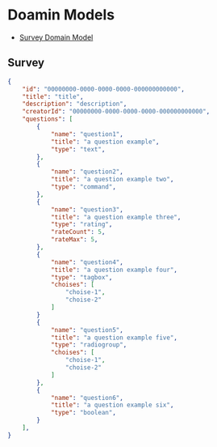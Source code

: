 # Doamin Models

- [Survey Domain Model](#survey)

## Survey

<!-- ```csharp
public class Survey
{
    public Gu Id { get ; set; }
    public string Title { get ; set; }
    public Guid CreatorId { get ; set; }
    public User Creator { get ; set; }
    public IEnumerator<Questions> Questions { get set; }
}
``` -->

```json
{
    "id": "00000000-0000-0000-0000-000000000000",
    "title": "title",
    "description": "description",
    "creatorId": "00000000-0000-0000-0000-000000000000",
    "questions": [
        {
            "name": "question1",
            "title": "a question example",
            "type": "text",
        },
        {
            "name": "question2",
            "title": "a question example two",
            "type": "command",
        },
        {
            "name": "question3",
            "title": "a question example three",
            "type": "rating",
            "rateCount": 5,
            "rateMax": 5,
        },
        {
            "name": "question4",
            "title": "a question example four",
            "type": "tagbox",
            "choises": [
                "choise-1",
                "choise-2"
            ]
        }
        {
            "name": "question5",
            "title": "a question example five",
            "type": "radiogroup",
            "choises": [
                "choise-1",
                "choise-2"
            ]
        },
        {
            "name": "question6",
            "title": "a question example six",
            "type": "boolean",
        }
    ],
}
```
